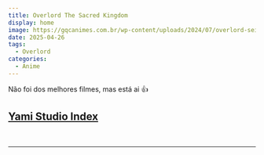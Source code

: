 ```yaml
---
title: Overlord The Sacred Kingdom
display: home
image: https://gqcanimes.com.br/wp-content/uploads/2024/07/overlord-sei-oukoku-hen.webp
date: 2025-04-26
tags:
  - Overlord
categories:
  - Anime
---
```


Não foi dos melhores filmes, mas está ai 👍​

## **[Yami Studio Index](https://index.yami-s.com/#anilist-133845)**

<br><hr><br>
<Disqus/>

